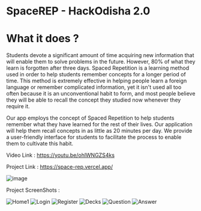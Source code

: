 # SpaceREP - HackOdisha 2.0

# What it does ?

Students devote a significant amount of time acquiring new information that will enable them to solve problems in the future. However, 80% of what they learn is forgotten after three days. Spaced Repetition is a learning method used in order to help students remember concepts for a longer period of time. This method is extremely effective in helping people learn a foreign language or remember complicated information, yet it isn't used all too often because it is an unconventional habit to form, and most people believe they will be able to recall the concept they studied now whenever they require it.

Our app employs the concept of Spaced Repetition to help students remember what they have learned for the rest of their lives. Our application will help them recall concepts in as little as 20 minutes per day. We provide a user-friendly interface for students to facilitate the process to enable them to cultivate this habit.

Video Link : https://youtu.be/ohlWNGZS4ks

Project Link : https://space-rep.vercel.app/

![image](https://user-images.githubusercontent.com/90172285/189532661-4eb7a403-4117-49e8-ba49-107f33105456.png)


Project ScreenShots :

![Home1](https://user-images.githubusercontent.com/90172285/189532501-02bae237-7bd8-4b5f-a1cd-9c2c69f1d61c.png)
![Login](https://user-images.githubusercontent.com/90172285/189532508-91a33dc3-4942-4c56-a0c5-564a91373b10.png)
![Register](https://user-images.githubusercontent.com/90172285/189532509-4c6ec6ce-254c-4237-b9bd-0c0f299d2f3f.png)
![Decks](https://user-images.githubusercontent.com/90172285/189532623-9593ac75-b35e-4220-bd54-d0afa20e80bc.png)
![Question](https://user-images.githubusercontent.com/90172285/189532536-e6649533-cfc9-4f33-9f94-fa289ba5ec1c.png)
![Answer](https://user-images.githubusercontent.com/90172285/189532543-3fd33ce6-e698-4785-8487-a489d4ad5a62.png)

